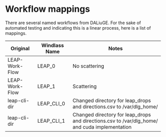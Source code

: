 # Workflow mappings

There are several named workflows from DALiuGE. 
For the sake of automated testing and indicating this is a linear process, here is a list of mappings.

| Original    | Windlass Name | Notes |
| ----------- | ------------- | ----- |
| LEAP-Work-Flow            | LEAP_0        | No scattering
| LEAP-Work-Flow             | LEAP_1        | Scattering |
| leap-cli-dir|LEAP_CLI_0|Changed directory for leap_drops and directions.csv to /var/dlg_home/|
| leap-cli-dir|LEAP_CLI_1|Changed directory for leap_drops and directions.csv to /var/dlg_home/ and cuda implementation|

